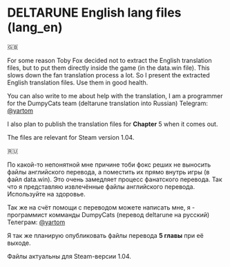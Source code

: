 # DELTARUNE English lang files (lang_en)

🇬🇧

For some reason Toby Fox decided not to extract the English translation files, but to put them directly inside the game (in the data.win file). This slows down the fan translation process a lot. So I present the extracted English translation files. Use them in good health.

You can also write to me about help with the translation, I am a programmer for the DumpyCats team (deltarune translation into Russian) Telegram: [@yartom](t.me/yartom)

I also plan to publish the translation files for **Chapter** 5 when it comes out.

The files are relevant for Steam version 1.04.

🇷🇺

По какой-то непонятной мне причине тоби фокс реших не выносить файлы английского перевода, а поместить их прямо внутрь игры (в файл data.win). Это очень замедляет процесс фанатского перевода. Так что я представляю извлечённые файлы английского перевода. Используйте на здоровье.

Так же на счёт помощи с переводом можете написать мне, я - программист комманды DumpyCats (перевод deltarune на русский) Телеграм: [@yartom](t.me/yartom)

Я так же планирую опубликовать файлы перевода **5 главы** при её выходе. 

Файлы актуальны для Steam-версии 1.04.
